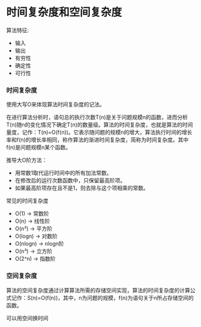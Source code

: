 # 时间复杂度和空间复杂度

算法特征:

- 输入
- 输出
- 有穷性
- 确定性
- 可行性



### 时间复杂度

使用大写O来体现算法时间复杂度的记法。

在进行算法分析时，语句总的执行次数T(n)是关于问题规模n的函数，进而分析T(n)随n的变化情况下确定T(n)的数量级。算法的时间复杂度，也就是算法的时间量度，记作：T(n)=O(f(n))。它表示随问题的规模n的增大，算法执行时间的增长率和f(n)的增长率相同，称作算法的渐进时间复杂度，简称为时间复杂度。其中f(n)是问题规模n某个函数。

推导大O阶方法：

- 用常数1取代运行时间中的所有加法常数。
- 在修改后的运行次数函数中，只保留最高阶项。
- 如果最高阶项存在且不是1，则去除与这个项相乘的常数。

常见的时间复杂度

- O(1)            ->      常数阶    
- O(n)            ->      线性阶
- O(n²)           ->      平方阶
- O(logn)         ->      对数阶
- O(nlogn)        ->      nlogn阶
- O(n³)           ->      立方阶
- O(2^n)          ->      指数阶


### 空间复杂度

算法的空间复杂度通过计算算法所需的存储空间实现，算法的时间复杂度的计算公式记作：S(n)=O(f(n))，其中，n为问题的规模，f(n)为语句关于n所占存储空间的函数。

可以用空间换时间